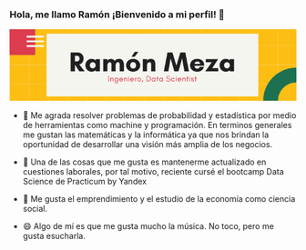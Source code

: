 ### Hola, me llamo Ramón ¡Bienvenido a mi perfil! 👋


![](https://github.com/ramon-meza/ramon-meza/blob/main/Portada%20720.png)


- 🔭 Me agrada resolver problemas de probabilidad y estadística por medio de herramientas como machine y programación. En terminos generales me gustan las matemáticas y la informática ya que nos brindan la oportunidad de desarrollar una visión más amplia de los negocios.

- 🌱 Una de las cosas que me gusta es mantenerme actualizado en cuestiones laborales, por tal motivo, reciente cursé el bootcamp Data Science de Practicum by Yandex

- 👯 Me gusta el emprendimiento y el estudio de la economía como ciencia social.

- 😄 Algo de mí es que me gusta mucho la música. No toco, pero me gusta esucharla. 


